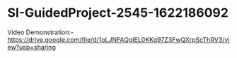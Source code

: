 # SI-GuidedProject-2545-1622186092
Video Demonstration:-https://drive.google.com/file/d/1oLJNFAQgIEL0KKg97Z3FwQXrpScThRV3/view?usp=sharing
